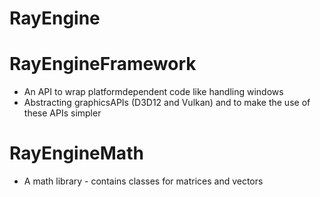 # RayEngine
# RayEngineFramework
- An API to wrap platformdependent code like handling windows
- Abstracting graphicsAPIs (D3D12 and Vulkan) and to make the use of these APIs simpler
# RayEngineMath
- A math library - contains classes for matrices and vectors
